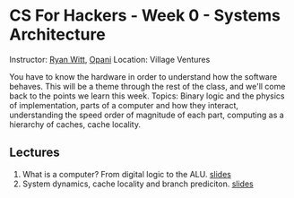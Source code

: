 # CS For Hackers - Week 0 - Systems Architecture

Instructor: [Ryan Witt](http://twitter.com/onecreativenerd), [Opani](http://opani.com/)
Location: Village Ventures

You have to know the hardware in order to understand how the software behaves. This
will be a theme through the rest of the class, and we'll come back to the
points we learn this week. Topics: Binary logic and the physics of
implementation, parts of a computer and how they interact, understanding the
speed order of magnitude of each part, computing as a hierarchy of caches,
cache locality.

## Lectures

1. What is a computer? From digital logic to the ALU. [slides](https://github.com/generalassembly/cs-for-hackers/raw/master/week-01/lecture1.html) 
2. System dynamics, cache locality and branch prediciton. [slides]()

